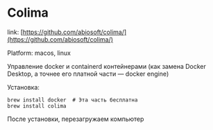 # Colima

link: [https://github.com/abiosoft/colima/](https://github.com/abiosoft/colima/)

Platform: macos, linux

Управление docker и containerd контейнерами (как замена Docker Desktop, а точнее его платной части — docker engine)

Установка:

```
brew install docker  # Эта часть бесплатна
brew install colima
```

После установки, перезагружаем компьютер
